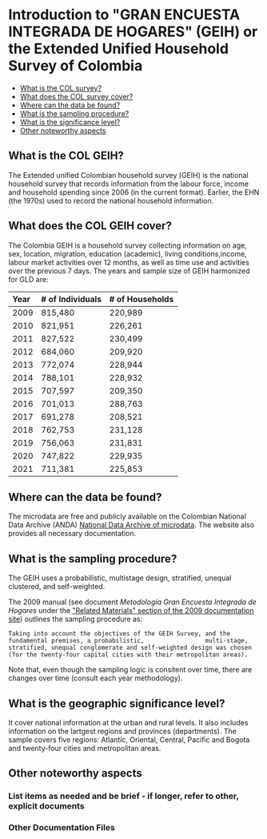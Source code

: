 
# Introduction to "GRAN ENCUESTA INTEGRADA DE HOGARES" (GEIH) or the Extended Unified Household Survey of Colombia

- [What is the COL survey?](#what-is-the-COL-GEIH)
- [What does the COL survey cover?](#what-does-the-COL-GEIH)
- [Where can the data be found?](#where-can-the-data-be-found)
- [What is the sampling procedure?](#what-is-the-sampling-procedure)
- [What is the significance level?](#what-is-the-geographic-significance-level)
- [Other noteworthy aspects](#other-noteworthy-aspects)

## What is the COL GEIH?

The Extended unified Colombian household survey (GEIH) is the national household survey that records information from the labour force, income and household spending since 2006 (in the current format). Earlier, the EHN (the 1970s) used to record the national household information. 

## What does the COL GEIH cover?

The Colombia GEIH is a household survey collecting information on age, sex, location, migration, education (academic), living conditions,income, labour market activities over 12 months, as well as time use and activities over the previous 7 days.  The years and sample size of GEIH harmonized for GLD are:

| Year	| # of Individuals 	| # of Households	|
| :-------	| :--------		| :--------	 	|
| 2009	| 	815,480	| 	220,989	|
| 2010	| 	821,951	| 	226,261	|
| 2011	| 	827,522	| 	230,499	|
| 2012	| 	684,060 | 	209,920 |
| 2013	| 	772,074	| 	228,944	|
| 2014	| 	788,101	|   228,932 |
| 2015	| 	707,597	| 	209,350	|
| 2016	| 	701,013	|   288,763 |
| 2017	| 	691,278	|   208,521 |
| 2018	| 	762,753	|   231,128	|
| 2019	| 	756,063 | 	231,831	|
| 2020	| 	747,822	| 	229,935	|
| 2021	| 	711,381 | 	225,853	|

## Where can the data be found?

The microdata are free and publicly available on the Colombian National Data Archive (ANDA) [National Data Archive of microdata](https://microdatos.dane.gov.co/catalog/MICRODATOS/about_collection/23/?per_page=5). The website also provides all necessary documentation.

## What is the sampling procedure?

The GEIH uses a probabilistic, multistage design, stratified, unequal clustered, and self-weighted. 

The 2009 manual (see document *Metodología Gran Encuesta Integrada de Hogares* under the ["Related Materials" section of the 2009 documentation site](https://microdatos.dane.gov.co/catalog/207/related_materials)) outlines the sampling procedure as:

    Taking into account the objectives of the GEIH Survey, and the fundamental premises, a probabilistic,                 multi-stage, stratified, unequal conglomerate and self-weighted design was chosen (for the twenty-four capital cities with their metropolitan areas).

Note that, even though the sampling logic is consitent over time, there are changes over time (consult each year methodology).

## What is the geographic significance level?

It cover national information at the urban and rural levels. It also includes information on the lartgest regions and provinces (departments). The sample covers five regions: Atlantic, Oriental, Central, Pacific and Bogota and twenty-four cities and metropolitan areas.

## Other noteworthy aspects


### List items as needed and be brief - if longer, refer to other, explicit documents


### Other Documentation Files 

